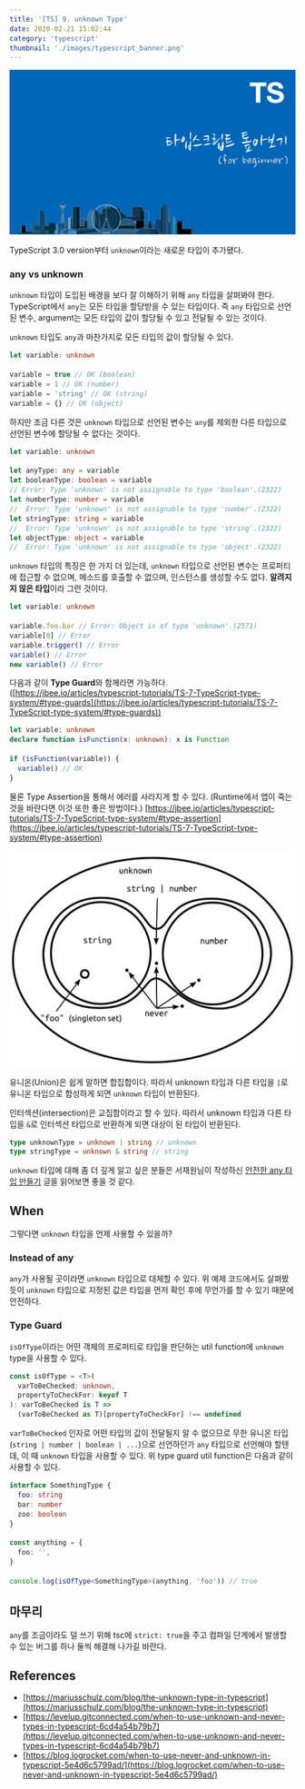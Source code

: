 ```yaml
---
title: '[TS] 9. unknown Type'
date: 2020-02-21 15:02:44
category: 'typescript'
thumbnail: './images/typescript_banner.png'
---
```


![typescript_banner](./images/typescript_banner.png)

TypeScript 3.0 version부터 `unknown`이라는 새로운 타입이 추가됐다.

### any vs unknown

`unknown` 타입이 도입된 배경을 보다 잘 이해하기 위해 `any` 타입을 살펴봐야 한다. TypeScript에서 `any`는 모든 타입을 할당받을 수 있는 타입이다. 즉 `any` 타입으로 선언된 변수, argument는 모든 타입의 값이 할당될 수 있고 전달될 수 있는 것이다.

`unknown` 타입도 `any`과 마찬가지로 모든 타입의 값이 할당될 수 있다.

```ts
let variable: unknown

variable = true // OK (boolean)
variable = 1 // OK (number)
variable = 'string' // OK (string)
variable = {} // OK (object)
```

하지만 조금 다른 것은 `unknown` 타입으로 선언된 변수는 `any`를 제외한 다른 타입으로 선언된 변수에 할당될 수 없다는 것이다.

```ts
let variable: unknown

let anyType: any = variable
let booleanType: boolean = variable
// Error: Type 'unknown' is not assignable to type 'boolean'.(2322)
let numberType: number = variable
//  Error: Type 'unknown' is not assignable to type 'number'.(2322)
let stringType: string = variable
//  Error: Type 'unknown' is not assignable to type 'string'.(2322)
let objectType: object = variable
//  Error: Type 'unknown' is not assignable to type 'object'.(2322)
```

`unknown` 타입의 특징은 한 가지 더 있는데, `unknown` 타입으로 선언된 변수는 프로퍼티에 접근할 수 없으며, 메소드를 호출할 수 없으며, 인스턴스를 생성할 수도 없다. **알려지지 않은 타입**이라 그런 것이다.

```ts
let variable: unknown

variable.foo.bar // Error: Object is of type 'unknown'.(2571)
variable[0] // Error
variable.trigger() // Error
variable() // Error
new variable() // Error
```

다음과 같이 **Type Guard**와 함께라면 가능하다. ([https://jbee.io/articles/typescript-tutorials/TS-7-TypeScript-type-system/#type-guards](https://jbee.io/articles/typescript-tutorials/TS-7-TypeScript-type-system/#type-guards))

```ts
let variable: unknown
declare function isFunction(x: unknown): x is Function

if (isFunction(variable)) {
  variable() // OK
}
```

물론 Type Assertion을 통해서 에러를 사라지게 할 수 있다. (Runtime에서 앱이 죽는 것을 바란다면 이것 또한 좋은 방법이다.) [https://jbee.io/articles/typescript-tutorials/TS-7-TypeScript-type-system/#type-assertion](https://jbee.io/articles/typescript-tutorials/TS-7-TypeScript-type-system/#type-assertion)

![type_diagram](./images/type_diagram.png)

유니온(Union)은 쉽게 말하면 합집합이다. 따라서 unknown 타입과 다른 타입을 `|`로 유니온 타입으로 합성하게 되면 `unknown` 타입이 반환된다.

인터섹션(intersection)은 교집합이라고 할 수 있다. 따라서 unknown 타입과 다른 타입을 `&`로 인터섹션 타입으로 반환하게 되면 대상이 된 타입이 반환된다.

```ts
type unknownType = unknown | string // unknown
type stringType = unknown & string // string
```

`unknown` 타입에 대해 좀 더 깊게 알고 싶은 분들은 서재원님이 작성하신 [안전한 any 타입 만들기](https://overcurried.netlify.com/%EC%95%88%EC%A0%84%ED%95%9C%20any%20%ED%83%80%EC%9E%85%20%EB%A7%8C%EB%93%A4%EA%B8%B0) 글을 읽어보면 좋을 것 같다.

## When

그렇다면 `unknown` 타입을 언제 사용할 수 있을까?

### Instead of any

`any`가 사용될 곳이라면 `unknown` 타입으로 대체할 수 있다. 위 예제 코드에서도 살펴봤듯이 `unknown` 타입으로 지정된 값은 타입을 먼저 확인 후에 무언가를 할 수 있기 때문에 안전하다.

### Type Guard

`isOfType`이라는 어떤 객체의 프로퍼티로 타입을 판단하는 util function에 `unknown` type을 사용할 수 있다.

```ts
const isOfType = <T>(
  varToBeChecked: unknown,
  propertyToCheckFor: keyof T
): varToBeChecked is T =>
  (varToBeChecked as T)[propertyToCheckFor] !== undefined
```

`varToBeChecked` 인자로 어떤 타입의 값이 전달될지 알 수 없으므로 무한 유니온 타입(`string | number | boolean | ...`)으로 선언하던가 `any` 타입으로 선언해야 할텐데, 이 때 `unknown` 타입을 사용할 수 있다. 위 type guard util function은 다음과 같이 사용할 수 있다.

```ts
interface SomethingType {
  foo: string
  bar: number
  zoo: boolean
}

const anything = {
  foo: '',
}

console.log(isOfType<SomethingType>(anything, 'foo')) // true
```

## 마무리

`any`를 조금이라도 덜 쓰기 위해 tsc에 `strict: true`을 주고 컴파일 단계에서 발생할 수 있는 버그를 하나 둘씩 해결해 나가길 바란다.

## References

- [https://mariusschulz.com/blog/the-unknown-type-in-typescript](https://mariusschulz.com/blog/the-unknown-type-in-typescript)
- [https://levelup.gitconnected.com/when-to-use-unknown-and-never-types-in-typescript-6cd4a54b79b7](https://levelup.gitconnected.com/when-to-use-unknown-and-never-types-in-typescript-6cd4a54b79b7)
- [https://blog.logrocket.com/when-to-use-never-and-unknown-in-typescript-5e4d6c5799ad/](https://blog.logrocket.com/when-to-use-never-and-unknown-in-typescript-5e4d6c5799ad/)
